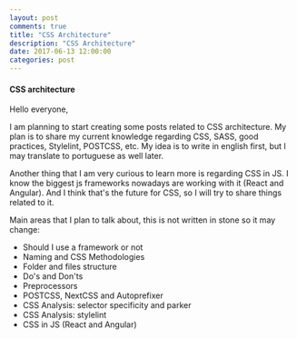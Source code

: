 ```yaml
---
layout: post
comments: true
title: "CSS Architecture"
description: "CSS Architecture"
date: 2017-06-13 12:00:00
categories: post
---
```


#### CSS architecture

Hello everyone,

I am planning to start creating some posts related to CSS architecture. My plan is to share my current knowledge regarding CSS, SASS, good practices, Stylelint, POSTCSS, etc. My idea is to write in english first, but I may translate to portuguese as well later.

Another thing that I am very curious to learn more is regarding CSS in JS. I know the biggest js frameworks nowadays are working with it (React and Angular). And I think that's the future for CSS, so I will try to share things related to it.

Main areas that I plan to talk about, this is not written in stone so it may change:

- Should I use a framework or not
- Naming and CSS Methodologies
- Folder and files structure
- Do's and Don'ts
- Preprocessors
- POSTCSS, NextCSS and Autoprefixer
- CSS Analysis: selector specificity and parker
- CSS Analysis: stylelint
- CSS in JS (React and Angular)

